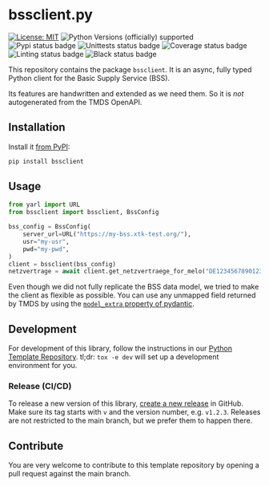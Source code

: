 # bssclient.py
[![License: MIT](https://img.shields.io/badge/License-MIT-yellow.svg)](LICENSE)
![Python Versions (officially) supported](https://img.shields.io/pypi/pyversions/bssclient.svg)
![Pypi status badge](https://img.shields.io/pypi/v/bssclient)
![Unittests status badge](https://github.com/Hochfrequenz/bssclient.py/workflows/Unittests/badge.svg)
![Coverage status badge](https://github.com/Hochfrequenz/bssclient.py/workflows/Coverage/badge.svg)
![Linting status badge](https://github.com/Hochfrequenz/bssclient.py/workflows/Linting/badge.svg)
![Black status badge](https://github.com/Hochfrequenz/bssclient.py/workflows/Formatting/badge.svg)

This repository contains the package `bssclient`.
It is an async, fully typed Python client for the Basic Supply Service (BSS).

Its features are handwritten and extended as we need them.
So it is _not_ autogenerated from the TMDS OpenAPI.

## Installation
Install it [from PyPI](https://pypi.org/project/bssclient/):
```bash
pip install bssclient
```

## Usage

```python
from yarl import URL
from bssclient import bssclient, BssConfig

bss_config = BssConfig(
    server_url=URL("https://my-bss.xtk-test.org/"),
    usr="my-usr",
    pwd="my-pwd",
)
client = bssclient(bss_config)
netzvertrage = await client.get_netzvertraege_for_melo("DE1234567890123456789012345678901")
```

Even though we did not fully replicate the BSS data model,
we tried to make the client as flexible as possible.
You can use any unmapped field returned by TMDS by using the [`model_extra` property of pydantic](https://docs.pydantic.dev/latest/api/base_model/#pydantic.BaseModel.model_extra).

## Development
For development of this library, follow the instructions in our [Python Template Repository](https://github.com/Hochfrequenz/python_template_repository).
tl;dr: `tox -e dev` will set up a development environment for you.

### Release (CI/CD)

To release a new version of this library, [create a new release](https://github.com/Hochfrequenz/bssclient.py/releases/new) in GitHub.
Make sure its tag starts with `v` and the version number, e.g. `v1.2.3`.
Releases are not restricted to the main branch, but we prefer them to happen there.

## Contribute
You are very welcome to contribute to this template repository by opening a pull request against the main branch.
